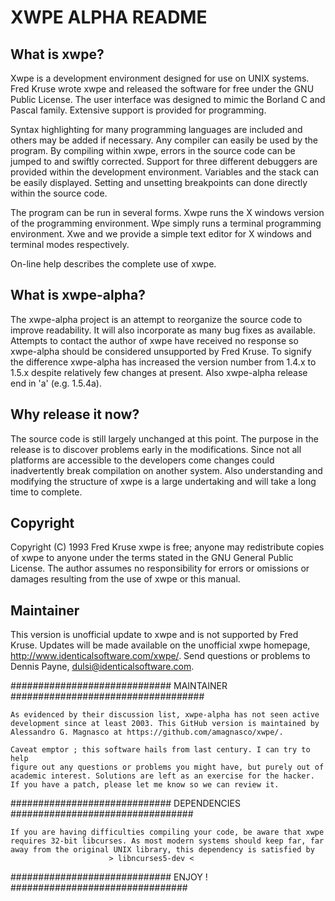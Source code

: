# XWPE ALPHA README #


## What is xwpe? ##

Xwpe is a development environment designed for use on UNIX
systems.  Fred Kruse wrote xwpe and released the software for free
under the GNU Public License.  The user interface was designed to
mimic the Borland C and Pascal family.  Extensive support is provided
for programming.

Syntax highlighting for many programming languages are included
and others may be added if necessary.  Any compiler can easily be
used by the program.  By compiling within xwpe, errors in the source
code can be jumped to and swiftly corrected.  Support for three
different debuggers are provided within the development environment.
Variables and the stack can be easily displayed.  Setting and
unsetting breakpoints can done directly within the source code.

The program can be run in several forms.  Xwpe runs the X
windows version of the programming environment.  Wpe simply runs a
terminal programming environment.  Xwe and we provide a simple text
editor for X windows and terminal modes respectively.

On-line help describes the complete use of xwpe.

## What is xwpe-alpha? ##

The xwpe-alpha project is an attempt to reorganize the source code to
improve readability.  It will also incorporate as many bug fixes as
available.  Attempts to contact the author of xwpe have received no
response so xwpe-alpha should be considered unsupported by Fred Kruse.
To signify the difference xwpe-alpha has increased the version number
from 1.4.x to 1.5.x despite relatively few changes at present.  Also
xwpe-alpha release end in 'a' (e.g. 1.5.4a).

## Why release it now? ##

The source code is still largely unchanged at this point.  The purpose
in the release is to discover problems early in the modifications.  Since
not all platforms are accessible to the developers come changes could
inadvertently break compilation on another system.  Also understanding and
modifying the structure of xwpe is a large undertaking and will take a long
time to complete.

## Copyright ##

Copyright (C) 1993 Fred Kruse xwpe is free; anyone may
redistribute copies of xwpe to anyone under the terms stated in the
GNU General Public License.  The author assumes no responsibility
for errors or omissions or damages resulting from the use of xwpe or
this manual.

## Maintainer ##

This version is unofficial update to xwpe and is not supported
by Fred Kruse.  Updates will be made available on the unofficial xwpe
homepage, http://www.identicalsoftware.com/xwpe/.  Send questions or
problems to Dennis Payne, dulsi@identicalsoftware.com.

############################# MAINTAINER ###################################

    As evidenced by their discussion list, xwpe-alpha has not seen active 
    development since at least 2003. This GitHub version is maintained by 
    Alessandro G. Magnasco at https://github.com/amagnasco/xwpe/.
    
    Caveat emptor ; this software hails from last century. I can try to help
    figure out any questions or problems you might have, but purely out of 
    academic interest. Solutions are left as an exercise for the hacker.
    If you have a patch, please let me know so we can review it.
    
############################# DEPENDENCIES #################################

    If you are having difficulties compiling your code, be aware that xwpe
    requires 32-bit libcurses. As most modern systems should keep far, far
    away from the original UNIX library, this dependency is satisfied by 
                          > libncurses5-dev <
    
#############################    ENJOY !    ################################
